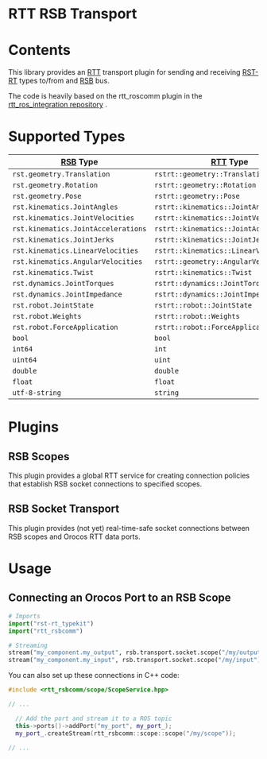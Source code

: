 RTT RSB Transport
=================

# Contents

This library provides an [RTT](http://www.orocos.org/rtt) transport
plugin for sending and receiving
[RST-RT](https://github.com/corlab/rst-rt) types to/from and
[RSB](https://code.cor-lab.org/projects/rsb) bus.

The code is heavily based on the rtt\_roscomm plugin in the
[rtt\_ros\_integration repository](https://github.com/orocos/rtt_ros_integration)
.

# Supported Types

| [RSB](https://code.cor-lab.org/projects/rsb) Type | [RTT](http://www.orocos.org/rtt) Type    |
|---------------------------------------------------|------------------------------------------|
| `rst.geometry.Translation`                        | `rstrt::geometry::Translation`           |
| `rst.geometry.Rotation`                           | `rstrt::geometry::Rotation`              |
| `rst.geometry.Pose`                               | `rstrt::geometry::Pose`                  |
| `rst.kinematics.JointAngles`                      | `rstrt::kinematics::JointAngles`         |
| `rst.kinematics.JointVelocities`                  | `rstrt::kinematics::JointVelocities`     |
| `rst.kinematics.JointAccelerations`               | `rstrt::kinematics::JointAccelerations`  |
| `rst.kinematics.JointJerks`                       | `rstrt::kinematics::JointJerks`          |
| `rst.kinematics.LinearVelocities`                 | `rstrt::kinematics::LinearVelocities`    |
| `rst.kinematics.AngularVelocities`                | `rstrt::geometry::AngularVelocity`       |
| `rst.kinematics.Twist`                            | `rstrt::kinematics::Twist`               |
| `rst.dynamics.JointTorques`                       | `rstrt::dynamics::JointTorques`          |
| `rst.dynamics.JointImpedance`                     | `rstrt::dynamics::JointImpedance`        |
| `rst.robot.JointState`                            | `rstrt::robot::JointState`               |
| `rst.robot.Weights`                               | `rstrt::robot::Weights`                  |
| `rst.robot.ForceApplication`                      | `rstrt::robot::ForceApplication`         |
| `bool`                                            | `bool`                                   |
| `int64`                                           | `int`                                    |
| `uint64`                                          | `uint`                                   |
| `double`                                          | `double`                                 |
| `float`                                           | `float`                                  |
| `utf-8-string`                                    | `string`                                 |

# Plugins

## RSB Scopes

This plugin provides a global RTT service for creating connection
policies that establish RSB socket connections to specified scopes.

## RSB Socket Transport

This plugin provides (not yet) real-time-safe socket connections
between RSB scopes and Orocos RTT data ports.

# Usage

## Connecting an Orocos Port to an RSB Scope

```python
# Imports
import("rst-rt_typekit")
import("rtt_rsbcomm")

# Streaming
stream("my_component.my_output", rsb.transport.socket.scope("/my/output"))
stream("my_component.my_input", rsb.transport.socket.scope("/my/input"))
```

You can also set up these connections in C++ code:
```cpp
#include <rtt_rsbcomm/scope/ScopeService.hpp>

// ...

  // Add the port and stream it to a ROS topic
  this->ports()->addPort("my_port", my_port_);
  my_port_.createStream(rtt_rsbcomm::scope::scope("/my/scope"));

// ...
```
